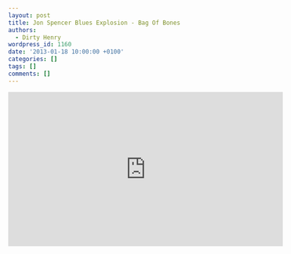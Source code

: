 ```yaml
---
layout: post
title: Jon Spencer Blues Explosion - Bag Of Bones
authors:
  - Dirty Henry
wordpress_id: 1160
date: '2013-01-18 10:00:00 +0100'
categories: []
tags: []
comments: []
---
```

<iframe width="560" height="315" src="http://www.youtube.com/embed/74TSKJyvERo" frameborder="0" allowfullscreen></iframe>
